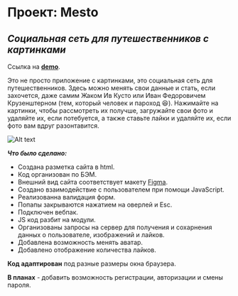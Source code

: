 # **Проект: Mesto**

## *Социальная сеть для путешественников с картинками*

Ссылка на [**demo**](https://nastyanev.github.io/mesto-project-bootcamp/ "Ссылка на GitHub Pages").

Это не просто приложение с картинками, это социальная сеть для путешественников. Здесь можно менять свои данные и стать, если захочется, даже самим Жаком Ив Кусто или Иван Федоровичем Крузенштерном (тем, который человек и пароход :laughing:). Нажимайте на картинки, чтобы рассмотреть их получше, загружайте свои фото и удаляйте их, если потебуется, а также ставьте лайки и удаляйте их, если фото вам вдруг разонтавится.

![ Alt text](https://github.com/NastyaNev/mesto-project-bootcamp/assets/129982615/567090a2-3d9d-4b29-9962-8ac4efd159ce)

***Что было сделано:***
  * Создана разметка сайта в html.
  * Код организован по БЭМ.
  * Внешний вид сайта соответствует макету [Figma](https://www.figma.com/file/2cn9N9jSkmxD84oJik7xL7/JavaScript.-Sprint-4?node-id=0%3A1 "Ссылка на макет в Figma").
  * Создано взаимодействие с пользователем при помощи JavaScript.
  * Реализованна валидация форм.
  * Попапы закрываются нажатием на оверлей и Esc.
  * Подключен вебпак.
  * JS код разбит на модули.
  * Организованы запросы на сервер для получения и сохарнения данных о пользователе, изображений и лайков.
  * Добавлена возможность менять аватар.
  * Добавлено отображение количества лайков.

**Код адаптирован** под разные размеры окна браузера.

**В планах** - добавить возможность регистрации, авторизации и смены пароля.
